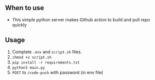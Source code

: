 ## When to use
* This simple python server makes Github action to build and pull repo quickly

## Usage
1. Complete `.env` and `script.sh` files.
1. `chmod +x script.sh`
1. `pip install -r requirements.txt`
1. `python3 main.py`
1. `POST` to `/code-push` with password (in env file)
